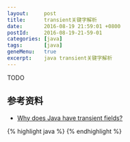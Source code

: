 ```yaml
---
layout:     post
title:      transient关键字解析
date:       2016-08-19 21:59:01 +0800
postId:     2016-08-19-21-59-01
categories: [java]
tags:       [java]
geneMenu:   true
excerpt:    java transient关键字解析
---
```


TODO

## 参考资料

* [Why does Java have transient fields?](http://stackoverflow.com/questions/910374/why-does-java-have-transient-fields)

{% highlight java %}
{% endhighlight %}
